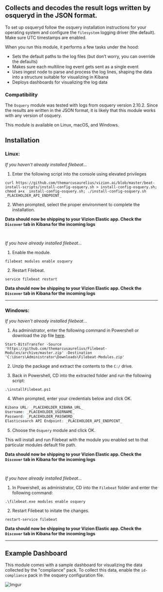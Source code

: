 ## Collects and decodes the result logs written by osqueryd in the JSON format.

To set up osqueryd follow the osquery installation instructions for your operating system and configure the ```filesystem``` logging driver (the default). Make sure UTC timestamps are enabled.

When you run this module, it performs a few tasks under the hood:

- Sets the default paths to the log files (but don’t worry, you can override the defaults)
- Makes sure each multiline log event gets sent as a single event
- Uses ingest node to parse and process the log lines, shaping the data into a structure suitable for visualizing in Kibana
- Deploys dashboards for visualizing the log data

### Compatibility

The ```Osquery``` module was tested with logs from osquery version 2.10.2. Since the results are written in the JSON format, it is likely that this module works with any version of osquery.

This module is available on Linux, macOS, and Windows.

## Installation

### Linux:

<i>If you haven't already installed filebeat...</i>

1) Enter the following script into the console using elevated privileges

```
curl https://github.com/themarcusaurelius/vizion.ai/blob/master/beat-install-scripts/install-config-osquery.sh > install-config-osquery.sh; chmod a+x  install-config-osquery.sh; ./install-config-osquery.sh _PLACEHOLDER_API_ENDPOINT_
```

2) When prompted, select the proper environment to complete the installation.

**Data should now be shipping to your Vizion Elastic app. Check the ```Discover``` tab in Kibana for the incoming logs**

<br>

<i>If you have already installed filebeat...</i>

1) Enable the module.

```
filebeat modules enable osquery 
```

2) Restart Filebeat.

```
service filebeat restart
```

**Data should now be shipping to your Vizion Elastic app. Check the ```Discover``` tab in Kibana for the incoming logs**

<hr>

### Windows:

<i>If you haven't already installed filebeat...</i>

1) As administrator, enter the following command in Powershell or download the zip file [here](https://github.com/themarcusaurelius/Filebeat-Modules/archive/master.zip).

```
Start-BitsTransfer -Source 'https://github.com/themarcusaurelius/Filebeat-Modules/archive/master.zip' -Destination 'C:\Users\Administrator\Downloads\Filebeat-Modules.zip'
```

2) Unzip the package and extract the contents to the `C:/` drive.

3) Back in Powershell, CD into the extracted folder and run the following script:

```
.\installFilebeat.ps1
```

4) When prompted, enter your credentials below and click OK.

```css
Kibana URL: _PLACEHOLDER_KIBANA_URL_
Username: _PLACEHOLDER_USERNAME_
Password: _PLACEHOLDER_PASSWORD_
Elasticsearch API Endpoint: _PLACEHOLDER_API_ENDPOINT_
```

5) Choose the ```Osquery``` module and click OK.

This will install and run Filebeat with the module you enabled set to that particular modules default file path.

**Data should now be shipping to your Vizion Elastic app. Check the ```Discover``` tab in Kibana for the incoming logs**

<br>


<i>If you have already installed filebeat...</i>

1) In Powershell, as administrator, CD into the ```Filebeat``` folder and enter the following command:

```
.\filebeat.exe modules enable osquery
```

2) Restart Filebeat to initate the changes.

```
restart-service filebeat
```

**Data should now be shipping to your Vizion Elastic app. Check the ```Discover``` tab in Kibana for the incoming logs**

<hr>

## Example Dashboard

This module comes with a sample dashboard for visualizing the data collected by the "compliance" pack. To collect this data, enable the ```id-compliance``` pack in the osquery configuration file.

![Imgur](https://imgur.com/Ucf357R.png)
